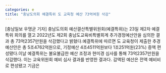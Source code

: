 ```yaml
---
categories: e
title: "충남도의회 예결특위 도 교육청 예산 73억여원 삭감"
---
```

[충남일보 우명균 기자] 충남도의회 예산결산특별위원회(예결특위)는 23일 제2차 예결특위 회의를 열고 2022년도 제2회 충남도교육비특별회계 추가경정예산안을 심의한 결과 총 73억2357만원을 삭감했다고 밝혔다.예결특위에 따르면 도 교육청이 제출한 추경예산안은 총 5조4762억원으로, 기정예산 4조4511억원보다 1조251억원(23%) 증액 편성됐다.이날 예결특위는 불요불급한 예산 조정과 현미경 심사를 통해 73억2357만원을 삭감했다. 이는 교육위원회 예비 심사 결과를 반영한 결과다. 감액된 예산은 전액 예비비로 편성됐고 기금은